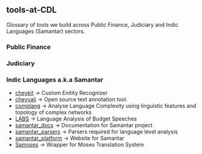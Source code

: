 ## tools-at-CDL

Glossary of tools we build across Public Finance, Judiciary and Indic Languages (Samantar) sectors.

### Public Finance


### Judiciary


### Indic Languages a.k.a Samantar

- [cheykit](https://github.com/CivicDataLab/cheykit) -> Custom Enitity Recognizer
- [cheyyali](https://github.com/CivicDataLab/cheyyali) -> Open source text annotation tool.
- [complang](https://github.com/CivicDataLab/complang) -> Analyse Language Complexity using linguistic features and topology of complex networks
- [LABS](https://github.com/CivicDataLab/labs/) -> Language Analysis of Budget Speeches
- [samantar_docs](https://github.com/CivicDataLab/samantar_docs) -> Documentation for Samantar project
- [samantar_parsers](https://github.com/CivicDataLab/samantar_parsers) -> Parsers required for language level analysis
- [samantar_platform](https://github.com/CivicDataLab/samantar_platform) -> Website for Samantar
- [Samoses](https://github.com/CivicDataLab/Samoses) -> Wrapper for Moses Translation System
